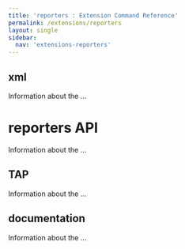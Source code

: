 ```yaml
---
title: 'reporters : Extension Command Reference'
permalink: /extensions/reporters
layout: single
sidebar:
  nav: 'extensions-reporters'
---
```


## xml

Information about the ...

# reporters API

Information about the ...

## TAP

Information about the ...

## documentation

Information about the ...

